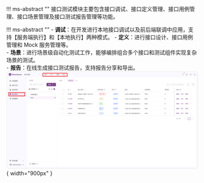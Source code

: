 


!!! ms-abstract "" 
     接口测试模块主要包含接口调试、接口定义管理、接口用例管理、接口场景管理及接口测试报告管理等功能。
     
!!! ms-abstract "" 
     - **调试**：在开发进行本地接口调试以及前后端联调中应用，支持【服务端执行】和【本地执行】两种模式。
     - **定义**：进行接口设计、接口用例管理和 Mock 服务管理等。<br />
     - **场景**：进行场景级自动化测试工作，能够编排组合多个接口和测试组件实现复杂场景的测试。<br />
     - **报告**：在线生成接口测试报告，支持报告分享和导出。
![!接口测试首页](../../img/api_test/接口测试概述.png){ width="900px" }
